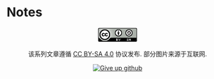 # Notes

<div align="center">

![License](./assets//LICENSE.png)  

该系列文章遵循 [CC BY-SA 4.0] 协议发布. 部分图片来源于互联网.  

[<img src="https://sfconservancy.org/img/GiveUpGitHub.png" alt="Give up github" width="200"/>](https://sfconservancy.org/GiveUpGitHub/)

</div>

[CC BY-SA 4.0]: https://creativecommons.org/licenses/by-sa/4.0/deed.zh
